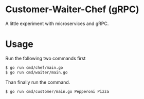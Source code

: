 # Customer-Waiter-Chef (gRPC)

A little experiment with microservices and gRPC.

# Usage

Run the following two commands first

```sh
$ go run cmd/chef/main.go
$ go run cmd/waiter/main.go
```

Than finally run the command.

```sh
$ go run cmd/customer/main.go Pepperoni Pizza
```
